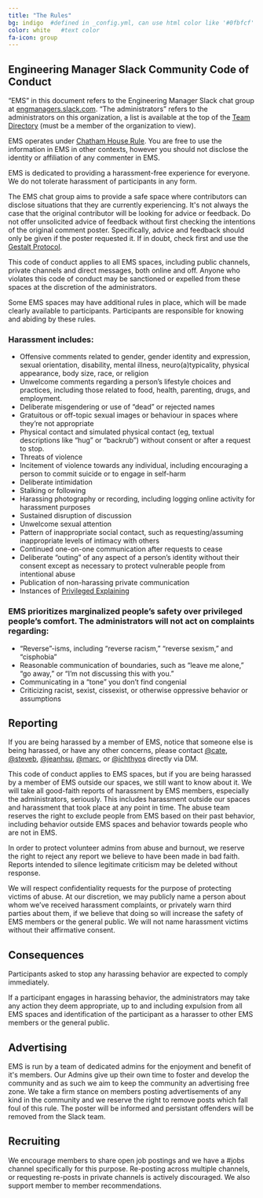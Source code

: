 ```yaml
---
title: "The Rules"
bg: indigo  #defined in _config.yml, can use html color like '#0fbfcf'
color: white   #text color
fa-icon: group
---
```


## Engineering Manager Slack Community Code of Conduct ##

“EMS” in this document refers to the Engineering Manager Slack chat group at [engmanagers.slack.com](http://eng-managers.slack.com). “The administrators” refers to the administrators on this organization, a list is available at the top of the [Team Directory](https://eng-managers.slack.com/team) (must be a member of the organization to view). 

EMS operates under [Chatham House Rule](https://www.chathamhouse.org/about/chatham-house-rule). You are free to use the information in EMS in other contexts, however you should not disclose the identity or affiliation of any commenter in EMS.

EMS is dedicated to providing a harassment-free experience for everyone. We do not tolerate harassment of participants in any form. 

The EMS chat group aims to provide a safe space where contributors can disclose situations that they are currently experiencing. It's not always the case that the original contributor will be looking for advice or feedback. Do not offer unsolicited advice of feedback without first checking the intentions of the original comment poster. Specifically, advice and feedback should only be given if the poster requested it. If in doubt, check first and use the [Gestalt Protocol](http://www.stathakis.com/blog/leadership/bid/320702/What-is-Gestalt-and-Why-You-Need-To-Know-It).

This code of conduct applies to all EMS spaces, including public channels, private channels and direct messages, both online and off. Anyone who violates this code of conduct may be sanctioned or expelled from these spaces at the discretion of the administrators.

Some EMS spaces may have additional rules in place, which will be made clearly available to participants. Participants are responsible for knowing and abiding by these rules.

### Harassment includes: ##

- Offensive comments related to gender, gender identity and expression, sexual orientation, disability, mental illness, neuro(a)typicality, physical appearance, body size, race, or religion
- Unwelcome comments regarding a person’s lifestyle choices and practices, including those related to food, health, parenting, drugs, and employment.
- Deliberate misgendering or use of “dead” or rejected names
- Gratuitous or off-topic sexual images or behaviour in spaces where they’re not appropriate
- Physical contact and simulated physical contact (eg, textual descriptions like “hug” or “backrub”) without consent or after a request to stop.
- Threats of violence
- Incitement of violence towards any individual, including encouraging a person to commit suicide or to engage in self-harm
- Deliberate intimidation
- Stalking or following
- Harassing photography or recording, including logging online activity for harassment purposes
- Sustained disruption of discussion
- Unwelcome sexual attention
- Pattern of inappropriate social contact, such as requesting/assuming inappropriate levels of intimacy with others
- Continued one-on-one communication after requests to cease
- Deliberate “outing” of any aspect of a person’s identity without their consent except as necessary to protect vulnerable people from intentional abuse
- Publication of non-harassing private communication
- Instances of [Privileged Explaining](http://everydayfeminism.com/2014/12/the-problem-with-privilege-explaining/)

### EMS prioritizes marginalized people’s safety over privileged people’s comfort. The administrators will not act on complaints regarding: ###

- “Reverse”-isms, including “reverse racism,” “reverse sexism,” and “cisphobia”
- Reasonable communication of boundaries, such as “leave me alone,” “go away,” or “I’m not discussing this with you.”
- Communicating in a “tone” you don’t find congenial
- Criticizing racist, sexist, cissexist, or otherwise oppressive behavior or assumptions

## Reporting ##

If you are being harassed by a member of EMS, notice that someone else is being harassed, or have any other concerns, please contact [@cate](https://eng-managers.slack.com/team/cate), [@steveb](https://eng-managers.slack.com/team/steveb), [@jeanhsu](https://eng-managers.slack.com/team/jeanhsu), [@marc](https://eng-managers.slack.com/team/marc), or [@ichthyos](https://eng-managers.slack.com/team/ichthyos) directly via DM.

This code of conduct applies to EMS spaces, but if you are being harassed by a member of EMS outside our spaces, we still want to know about it. We will take all good-faith reports of harassment by EMS members, especially the administrators, seriously. This includes harassment outside our spaces and harassment that took place at any point in time. The abuse team reserves the right to exclude people from EMS based on their past behavior, including behavior outside EMS spaces and behavior towards people who are not in EMS.

In order to protect volunteer admins from abuse and burnout, we reserve the right to reject any report we believe to have been made in bad faith. Reports intended to silence legitimate criticism may be deleted without response.

We will respect confidentiality requests for the purpose of protecting victims of abuse. At our discretion, we may publicly name a person about whom we’ve received harassment complaints, or privately warn third parties about them, if we believe that doing so will increase the safety of EMS members or the general public. We will not name harassment victims without their affirmative consent.

## Consequences ##

Participants asked to stop any harassing behavior are expected to comply immediately.

If a participant engages in harassing behavior, the administrators may take any action they deem appropriate, up to and including expulsion from all EMS spaces and identification of the participant as a harasser to other EMS members or the general public.

## Advertising
EMS is run by a team of dedicated admins for the enjoyment and benefit of it's members. Our Admins give up their own time to foster and develop the community and as such we aim to keep the community an advertising free zone. We take a firm stance on members posting advertisements of any kind in the community and we reserve the right to remove posts which fall foul of this rule. The poster will be informed and persistant offenders will be removed from the Slack team. 

## Recruiting
We encourage members to share open job postings and we have a #jobs channel specifically for this purpose. Re-posting across multiple channels, or requesting re-posts in private channels is actively discouraged. We also support member to member recommendations. 
